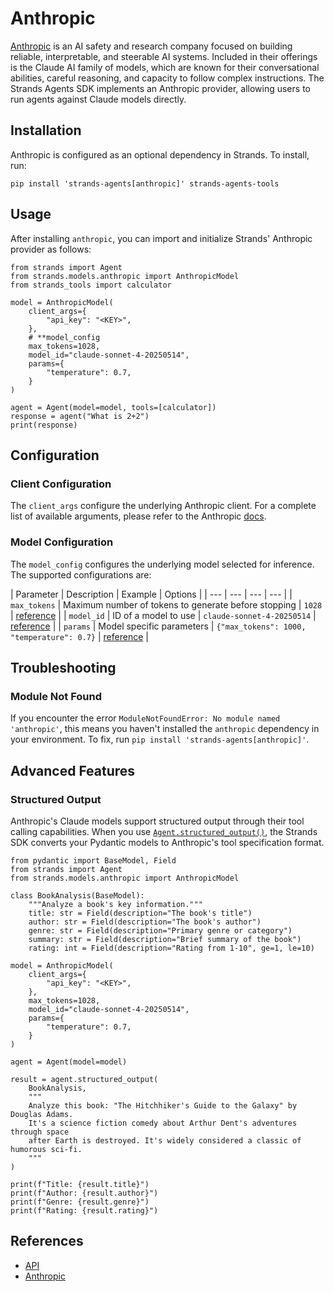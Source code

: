 # Anthropic

[Anthropic](https://docs.anthropic.com/en/home) is an AI safety and research company focused on building reliable, interpretable, and steerable AI systems. Included in their offerings is the Claude AI family of models, which are known for their conversational abilities, careful reasoning, and capacity to follow complex instructions. The Strands Agents SDK implements an Anthropic provider, allowing users to run agents against Claude models directly.

## Installation

Anthropic is configured as an optional dependency in Strands. To install, run:

```
pip install 'strands-agents[anthropic]' strands-agents-tools
```

## Usage

After installing `anthropic`, you can import and initialize Strands' Anthropic provider as follows:

```
from strands import Agent
from strands.models.anthropic import AnthropicModel
from strands_tools import calculator

model = AnthropicModel(
    client_args={
        "api_key": "<KEY>",
    },
    # **model_config
    max_tokens=1028,
    model_id="claude-sonnet-4-20250514",
    params={
        "temperature": 0.7,
    }
)

agent = Agent(model=model, tools=[calculator])
response = agent("What is 2+2")
print(response)
```

## Configuration

### Client Configuration

The `client_args` configure the underlying Anthropic client. For a complete list of available arguments, please refer to the Anthropic [docs](https://docs.anthropic.com/en/api/client-sdks).

### Model Configuration

The `model_config` configures the underlying model selected for inference. The supported configurations are:

| Parameter | Description | Example | Options | | --- | --- | --- | --- | | `max_tokens` | Maximum number of tokens to generate before stopping | `1028` | [reference](https://docs.anthropic.com/en/api/messages#body-max-tokens) | | `model_id` | ID of a model to use | `claude-sonnet-4-20250514` | [reference](https://docs.anthropic.com/en/api/messages#body-model) | | `params` | Model specific parameters | `{"max_tokens": 1000, "temperature": 0.7}` | [reference](https://docs.anthropic.com/en/api/messages) |

## Troubleshooting

### Module Not Found

If you encounter the error `ModuleNotFoundError: No module named 'anthropic'`, this means you haven't installed the `anthropic` dependency in your environment. To fix, run `pip install 'strands-agents[anthropic]'`.

## Advanced Features

### Structured Output

Anthropic's Claude models support structured output through their tool calling capabilities. When you use [`Agent.structured_output()`](../../../../api-reference/agent/#strands.agent.agent.Agent.structured_output), the Strands SDK converts your Pydantic models to Anthropic's tool specification format.

```
from pydantic import BaseModel, Field
from strands import Agent
from strands.models.anthropic import AnthropicModel

class BookAnalysis(BaseModel):
    """Analyze a book's key information."""
    title: str = Field(description="The book's title")
    author: str = Field(description="The book's author")
    genre: str = Field(description="Primary genre or category")
    summary: str = Field(description="Brief summary of the book")
    rating: int = Field(description="Rating from 1-10", ge=1, le=10)

model = AnthropicModel(
    client_args={
        "api_key": "<KEY>",
    },
    max_tokens=1028,
    model_id="claude-sonnet-4-20250514",
    params={
        "temperature": 0.7,
    }
)

agent = Agent(model=model)

result = agent.structured_output(
    BookAnalysis,
    """
    Analyze this book: "The Hitchhiker's Guide to the Galaxy" by Douglas Adams.
    It's a science fiction comedy about Arthur Dent's adventures through space
    after Earth is destroyed. It's widely considered a classic of humorous sci-fi.
    """
)

print(f"Title: {result.title}")
print(f"Author: {result.author}")
print(f"Genre: {result.genre}")
print(f"Rating: {result.rating}")
```

## References

- [API](../../../../api-reference/models/)
- [Anthropic](https://docs.anthropic.com/en/home)
